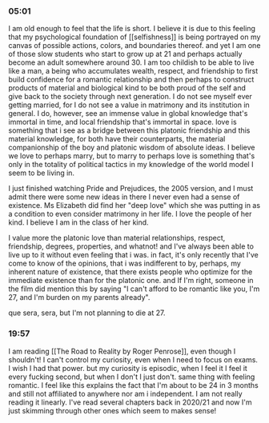 ### 05:01
I am old enough to feel that the life is short. I believe it is due to this feeling that my psychological foundation of [[selfishness]] is being portrayed on my canvas of possible actions, colors, and boundaries thereof. and yet I am one of those slow students who start to grow up at 21 and perhaps actually become an adult somewhere around 30. I am too childish to be able to live like a man, a being who accumulates wealth, respect, and friendship to first build confidence for a romantic relationship and then perhaps to construct products of material and biological kind to be both proud of the self and give back to the society through next generation. I do not see myself ever getting married, for I do not see a value in matrimony and its institution in general. I do, however, see an immense value in global knowledge that's immortal in time, and local friendship that's immortal in space. love is something that i see as a bridge between this platonic friendship and this material knowledge, for both have their counterparts, the material companionship of the boy and platonic wisdom of absolute ideas. I believe we love to perhaps marry, but to marry to perhaps love is something that's only in the totality of political tactics in my knowledge of the world model I seem to be living in.

I just finished watching Pride and Prejudices, the 2005 version, and I must admit there were some new ideas in there I never even had a sense of existence. Ms Elizabeth did find her "deep love" which she was putting in as a condition to even consider matrimony in her life. I love the people of her kind. I believe I am in the class of her kind.

I value more the platonic love than material relationships, respect, friendship, degrees, properties, and whatnot! and I've always been able to live up to it without even feeling that i was. in fact, it's only recently that I've come to know of the opinions, that i was indifferent to by, perhaps, my inherent nature of existence, that there exists people who optimize for the immediate existence than for the platonic one. and If I'm right, someone in the film did mention this by saying "I can't afford to be romantic like you, I'm 27, and I'm burden on my parents already". 

que sera, sera, but I'm not planning to die at 27. 

### 19:57
I am reading [[The Road to Reality by Roger Penrose]], even though I shouldn't! I can't control my curiosity, even when I need to focus on exams. I wish I had that power. but my curiosity is episodic, when I feel it I feel it every fucking second, but when I don't I just don't. same thing with feeling romantic. I feel like this explains the fact that I'm about to be 24 in 3 months and still not affiliated to anywhere nor am i independent. I am not really reading it linearly. I've read several chapters back in 2020/21 and now I'm just skimming through other ones which seem to makes sense!
